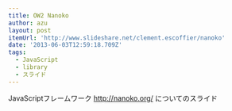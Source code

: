 ```yaml
---
title: OW2 Nanoko
author: azu
layout: post
itemUrl: 'http://www.slideshare.net/clement.escoffier/nanoko'
date: '2013-06-03T12:59:18.709Z'
tags:
  - JavaScript
  - library
  - スライド
---
```

JavaScriptフレームワーク http://nanoko.org/ についてのスライド
